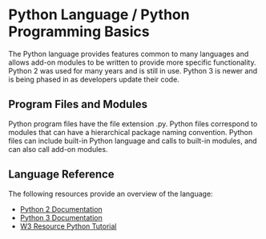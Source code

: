 # Python Language / Python Programming Basics

The Python language provides features common to many languages and allows add-on modules to be written to provide more specific functionality.
Python 2 was used for many years and is still in use.  Python 3 is newer and is being phased in as developers update their code.

## Program Files and Modules

Python program files have the file extension .py.
Python files correspond to modules that can have a hierarchical package naming convention.
Python files can include built-in Python language and calls to built-in modules, and can also call add-on modules.

## Language Reference

The following resources provide an overview of the language:

* [Python 2 Documentation](https://docs.python.org/2/)
* [Python 3 Documentation](https://docs.python.org/3/)
* [W3 Resource Python Tutorial](http://www.w3resource.com/python/python-tutorial.php)

